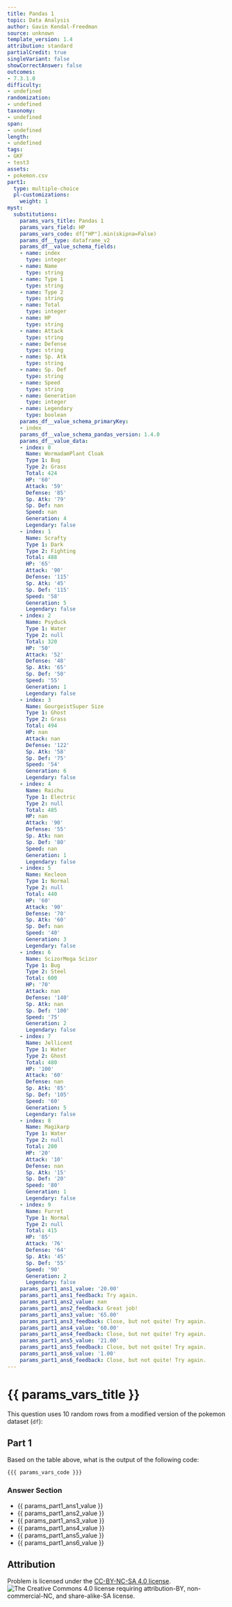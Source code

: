 ```yaml
---
title: Pandas 1
topic: Data Analysis
author: Gavin Kendal-Freedman
source: unknown
template_version: 1.4
attribution: standard
partialCredit: true
singleVariant: false
showCorrectAnswer: false
outcomes:
- 7.3.1.0
difficulty:
- undefined
randomization:
- undefined
taxonomy:
- undefined
span:
- undefined
length:
- undefined
tags:
- GKF
- test3
assets:
- pokemon.csv
part1:
  type: multiple-choice
  pl-customizations:
    weight: 1
myst:
  substitutions:
    params_vars_title: Pandas 1
    params_vars_field: HP
    params_vars_code: df["HP"].min(skipna=False)
    params_df__type: dataframe_v2
    params_df__value_schema_fields:
    - name: index
      type: integer
    - name: Name
      type: string
    - name: Type 1
      type: string
    - name: Type 2
      type: string
    - name: Total
      type: integer
    - name: HP
      type: string
    - name: Attack
      type: string
    - name: Defense
      type: string
    - name: Sp. Atk
      type: string
    - name: Sp. Def
      type: string
    - name: Speed
      type: string
    - name: Generation
      type: integer
    - name: Legendary
      type: boolean
    params_df__value_schema_primaryKey:
    - index
    params_df__value_schema_pandas_version: 1.4.0
    params_df__value_data:
    - index: 0
      Name: WormadamPlant Cloak
      Type 1: Bug
      Type 2: Grass
      Total: 424
      HP: '60'
      Attack: '59'
      Defense: '85'
      Sp. Atk: '79'
      Sp. Def: nan
      Speed: nan
      Generation: 4
      Legendary: false
    - index: 1
      Name: Scrafty
      Type 1: Dark
      Type 2: Fighting
      Total: 488
      HP: '65'
      Attack: '90'
      Defense: '115'
      Sp. Atk: '45'
      Sp. Def: '115'
      Speed: '58'
      Generation: 5
      Legendary: false
    - index: 2
      Name: Psyduck
      Type 1: Water
      Type 2: null
      Total: 320
      HP: '50'
      Attack: '52'
      Defense: '48'
      Sp. Atk: '65'
      Sp. Def: '50'
      Speed: '55'
      Generation: 1
      Legendary: false
    - index: 3
      Name: GourgeistSuper Size
      Type 1: Ghost
      Type 2: Grass
      Total: 494
      HP: nan
      Attack: nan
      Defense: '122'
      Sp. Atk: '58'
      Sp. Def: '75'
      Speed: '54'
      Generation: 6
      Legendary: false
    - index: 4
      Name: Raichu
      Type 1: Electric
      Type 2: null
      Total: 485
      HP: nan
      Attack: '90'
      Defense: '55'
      Sp. Atk: nan
      Sp. Def: '80'
      Speed: nan
      Generation: 1
      Legendary: false
    - index: 5
      Name: Kecleon
      Type 1: Normal
      Type 2: null
      Total: 440
      HP: '60'
      Attack: '90'
      Defense: '70'
      Sp. Atk: '60'
      Sp. Def: nan
      Speed: '40'
      Generation: 3
      Legendary: false
    - index: 6
      Name: ScizorMega Scizor
      Type 1: Bug
      Type 2: Steel
      Total: 600
      HP: '70'
      Attack: nan
      Defense: '140'
      Sp. Atk: nan
      Sp. Def: '100'
      Speed: '75'
      Generation: 2
      Legendary: false
    - index: 7
      Name: Jellicent
      Type 1: Water
      Type 2: Ghost
      Total: 480
      HP: '100'
      Attack: '60'
      Defense: nan
      Sp. Atk: '85'
      Sp. Def: '105'
      Speed: '60'
      Generation: 5
      Legendary: false
    - index: 8
      Name: Magikarp
      Type 1: Water
      Type 2: null
      Total: 200
      HP: '20'
      Attack: '10'
      Defense: nan
      Sp. Atk: '15'
      Sp. Def: '20'
      Speed: '80'
      Generation: 1
      Legendary: false
    - index: 9
      Name: Furret
      Type 1: Normal
      Type 2: null
      Total: 415
      HP: '85'
      Attack: '76'
      Defense: '64'
      Sp. Atk: '45'
      Sp. Def: '55'
      Speed: '90'
      Generation: 2
      Legendary: false
    params_part1_ans1_value: '20.00'
    params_part1_ans1_feedback: Try again.
    params_part1_ans2_value: nan
    params_part1_ans2_feedback: Great job!
    params_part1_ans3_value: '65.00'
    params_part1_ans3_feedback: Close, but not quite! Try again.
    params_part1_ans4_value: '60.00'
    params_part1_ans4_feedback: Close, but not quite! Try again.
    params_part1_ans5_value: '21.00'
    params_part1_ans5_feedback: Close, but not quite! Try again.
    params_part1_ans6_value: '1.00'
    params_part1_ans6_feedback: Close, but not quite! Try again.
---
```

# {{ params_vars_title }}
This question uses 10 random rows from a modified version of the pokemon dataset (`df`):

<pl-dataframe params-name="df" show-dimensions="false" show-python=false></pl-dataframe>

## Part 1

Based on the table above, what is the output of the following code:

```python
{{{ params_vars_code }}}
```

### Answer Section

- {{ params_part1_ans1_value }}
- {{ params_part1_ans2_value }}
- {{ params_part1_ans3_value }}
- {{ params_part1_ans4_value }}
- {{ params_part1_ans5_value }}
- {{ params_part1_ans6_value }}

## Attribution

Problem is licensed under the [CC-BY-NC-SA 4.0 license](https://creativecommons.org/licenses/by-nc-sa/4.0/).<br> ![The Creative Commons 4.0 license requiring attribution-BY, non-commercial-NC, and share-alike-SA license.](https://raw.githubusercontent.com/firasm/bits/master/by-nc-sa.png)